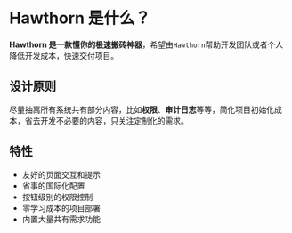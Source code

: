 # Hawthorn 是什么？

**Hawthorn 是一款懂你的极速搬砖神器**，希望由`Hawthorn`帮助开发团队或者个人降低开发成本，快速交付项目。

## 设计原则

尽量抽离所有系统共有部分内容，比如**权限**、**审计日志**等等，简化项目初始化成本，省去开发不必要的内容，只关注定制化的需求。

## 特性

  * 友好的页面交互和提示
  * 省事的国际化配置
  * 按钮级别的权限控制
  * 零学习成本的项目部署
  * 内置大量共有需求功能
